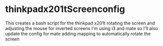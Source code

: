 # thinkpadx201tScreenconfig
This creates a bash script for the thinkpad x201t  rotating the screen and adjusting the mouse for inverted screens
I'm using i3 and mate so I'll also update the config for mate adding mapping to automatically rotate the screen
